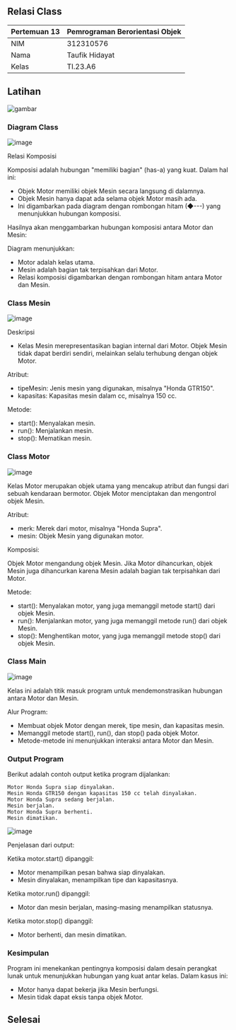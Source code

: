 ## Relasi Class
| Pertemuan 13  |  Pemrograman Berorientasi Objek  
|-------|---------
| NIM   | 312310576
| Nama  | Taufik Hidayat
| Kelas | TI.23.A6

## Latihan

![gambar](ss6/latihan.png)

### Diagram Class

![image](ss6/diagramclass_praktimu6.png)

Relasi Komposisi

Komposisi adalah hubungan "memiliki bagian" (has-a) yang kuat. Dalam hal ini:
- Objek Motor memiliki objek Mesin secara langsung di dalamnya.
- Objek Mesin hanya dapat ada selama objek Motor masih ada.
- Ini digambarkan pada diagram dengan rombongan hitam (◆---) yang menunjukkan hubungan komposisi.


Hasilnya akan menggambarkan hubungan komposisi antara Motor dan Mesin:


Diagram menunjukkan:

- Motor adalah kelas utama.
- Mesin adalah bagian tak terpisahkan dari Motor.
- Relasi komposisi digambarkan dengan rombongan hitam antara Motor dan Mesin.

### Class Mesin

![image](ss6/mesin.png)

Deskripsi
- Kelas Mesin merepresentasikan bagian internal dari Motor. Objek Mesin tidak dapat berdiri sendiri, melainkan selalu terhubung dengan objek Motor.

Atribut:
- tipeMesin: Jenis mesin yang digunakan, misalnya "Honda GTR150".
- kapasitas: Kapasitas mesin dalam cc, misalnya 150 cc.

Metode:
- start(): Menyalakan mesin.
- run(): Menjalankan mesin.
- stop(): Mematikan mesin.

### Class Motor

![image](ss6/motor.png)

Kelas Motor merupakan objek utama yang mencakup atribut dan fungsi dari sebuah kendaraan bermotor. Objek Motor menciptakan dan mengontrol objek Mesin.

Atribut:
- merk: Merek dari motor, misalnya "Honda Supra".
- mesin: Objek Mesin yang digunakan motor.

Komposisi:

Objek Motor mengandung objek Mesin. Jika Motor dihancurkan, objek Mesin juga dihancurkan karena Mesin adalah bagian tak terpisahkan dari Motor.

Metode:
- start(): Menyalakan motor, yang juga memanggil metode start() dari objek Mesin.
- run(): Menjalankan motor, yang juga memanggil metode run() dari objek Mesin.
- stop(): Menghentikan motor, yang juga memanggil metode stop() dari objek Mesin.

### Class Main

![image](ss6/main.png)

Kelas ini adalah titik masuk program untuk mendemonstrasikan hubungan antara Motor dan Mesin.

Alur Program:
- Membuat objek Motor dengan merek, tipe mesin, dan kapasitas mesin.
- Memanggil metode start(), run(), dan stop() pada objek Motor.
- Metode-metode ini menunjukkan interaksi antara Motor dan Mesin.

### Output Program

Berikut adalah contoh output ketika program dijalankan:
```
Motor Honda Supra siap dinyalakan.
Mesin Honda GTR150 dengan kapasitas 150 cc telah dinyalakan.
Motor Honda Supra sedang berjalan.
Mesin berjalan.
Motor Honda Supra berhenti.
Mesin dimatikan.
```

![image](ss6/output.png)

Penjelasan dari output:

Ketika motor.start() dipanggil:
- Motor menampilkan pesan bahwa siap dinyalakan.
- Mesin dinyalakan, menampilkan tipe dan kapasitasnya.

Ketika motor.run() dipanggil:
- Motor dan mesin berjalan, masing-masing menampilkan statusnya.

Ketika motor.stop() dipanggil:
- Motor berhenti, dan mesin dimatikan.

### Kesimpulan

Program ini menekankan pentingnya komposisi dalam desain perangkat lunak untuk menunjukkan hubungan yang kuat antar kelas. Dalam kasus ini:

- Motor hanya dapat bekerja jika Mesin berfungsi.
- Mesin tidak dapat eksis tanpa objek Motor.

## Selesai
